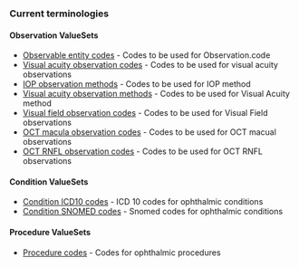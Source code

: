 ### Current terminologies

#### Observation ValueSets
* [Observable entity codes](ValueSet-observable-entities.html) - Codes to be used for Observation.code
* [Visual acuity observation codes](ValueSet-observation-va.html) - Codes to be used for visual acuity observations
* [IOP observation methods](ValueSet-iop-methods.html) - Codes to be used for IOP method
* [Visual acuity observation methods](ValueSet-iop-methods.html) - Codes to be used for Visual Acuity method
* [Visual field observation codes](ValueSet-observation-visual-field.html) - Codes to be used for Visual Field observations
* [OCT macula observation codes](ValueSet-observation-oct-macula.html) - Codes to be used for OCT macual observations
* [OCT RNFL observation codes](ValueSet-observation-oct-rnfl.html) - Codes to be used for OCT RNFL observations

#### Condition ValueSets
* [Condition ICD10 codes](ValueSet-conditions-icd10.html) - ICD 10 codes for ophthalmic conditions
* [Condition SNOMED codes](ValueSet-conditions-snomed.html) - Snomed codes for ophthalmic conditions

#### Procedure ValueSets
* [Procedure codes](ValueSet-procedures.html) - Codes for ophthalmic procedures